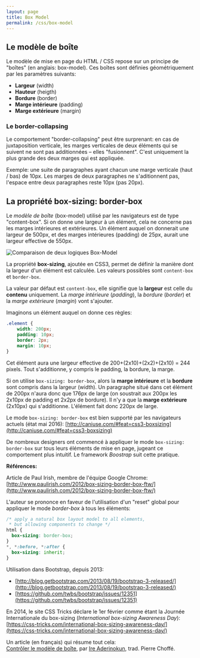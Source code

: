 ```yaml
---
layout: page
title: Box Model
permalink: /css/box-model
---
```


Le modèle de boîte
------------------

Le modèle de mise en page du HTML / CSS repose sur un principe de "boîtes" (en anglais: box-model). Ces boîtes sont définies géométriquement par les paramètres suivants:

- **Largeur** (width)
- **Hauteur** (heigth)
- **Bordure** (border)
- **Marge intérieure** (padding)
- **Marge extérieure** (margin)

### Le border-collapsing

Le comportement "border-collapsing" peut être surprenant: en cas de juxtaposition verticale, les marges verticales de deux éléments qui se suivent ne sont pas additionnées – elles "fusionnent". C'est uniquement la plus grande des deux marges qui est appliquée.

Exemple: une suite de paragraphes ayant chacun une marge verticale (haut / bas) de 10px. Les marges de deux paragraphes ne s'aditionnent pas, l'espace entre deux paragraphes reste 10px (pas 20px).


La propriété box-sizing: border-box
-----------------------------------

Le *modèle de boîte* (box-model) utilisé par les navigateurs est de type "content-box". Si on donne une largeur à un élément, cela ne concerne pas les marges intérieures et extérieures. Un élément auquel on donnerait une largeur de 500px, et des marges intérieures (padding) de 25px, aurait une largeur effective de 550px.

![Comparaison de deux logiques Box-Model](/cours-css/img/box-model-comparison.png)

La propriété **box-sizing**, ajoutée en CSS3, permet de définir la manière dont la largeur d'un élément est calculée. Les valeurs possibles sont `content-box` et `border-box`.

La valeur par défaut est `content-box`, elle signifie que la **largeur** est celle du **contenu** uniquement. La *marge intérieure* (*padding*), la *bordure* (*border*) et la *marge extérieure* (*margin*) vont s'ajouter.

Imaginons un élément auquel on donne ces règles:

```css
.element {
	width: 200px;
	padding: 10px;
	border: 2px;
	margin: 10px;
}
```

Cet élément aura une largeur effective de 200+(2x10)+(2x2)+(2x10) = 244 pixels. Tout s'additionne, y compris le padding, la bordure, la marge.

Si on utilise `box-sizing: border-box`, alors la **marge intérieure** et la **bordure** sont compris dans la largeur (width). Un paragraphe situé dans cet élément de 200px n'aura donc que 176px de large (on soustrait aux 200px les 2x10px de padding et 2x2px de bordure). Il n'y a que la **marge extérieure** (2x10px) qui s'additionne. L'élément fait donc 220px de large. 

Le mode `box-sizing: border-box` est bien supporté par les navigateurs actuels (état mai 2016):
[http://caniuse.com/#feat=css3-boxsizing](http://caniuse.com/#feat=css3-boxsizing)

De nombreux designers ont commencé à appliquer le mode `box-sizing: border-box` sur tous leurs éléments de mise en page, jugeant ce comportement plus intuitif. Le framework *Boostrap* suit cette pratique.

**Références:**

Article de Paul Irish, membre de l'équipe Google Chrome:
[http://www.paulirish.com/2012/box-sizing-border-box-ftw/](http://www.paulirish.com/2012/box-sizing-border-box-ftw/)

L'auteur se prononce en faveur de l'utilisation d'un "reset" global pour appliquer le mode *border-box* à tous les éléments:

```css
/* apply a natural box layout model to all elements, 
 * but allowing components to change */
html {
  box-sizing: border-box;
}
*, *:before, *:after {
  box-sizing: inherit;
}
```

Utilisation dans Bootstrap, depuis 2013:

- [http://blog.getbootstrap.com/2013/08/19/bootstrap-3-released/](http://blog.getbootstrap.com/2013/08/19/bootstrap-3-released/)
- [https://github.com/twbs/bootstrap/issues/12351](https://github.com/twbs/bootstrap/issues/12351)

En 2014, le site CSS Tricks déclare le 1er février comme étant la Journée Internationale du box-sizing (*International box-sizing Awareness Day*):    
[https://css-tricks.com/international-box-sizing-awareness-day/](https://css-tricks.com/international-box-sizing-awareness-day/)

Un article (en français) qui résume tout cela:    
[Contrôler le modèle de boîte](https://la-cascade.io/controler-le-modele-de-boite/), par [Ire Aderinokun](https://bitsofco.de/controlling-the-box-model/), trad. Pierre Choffé.
